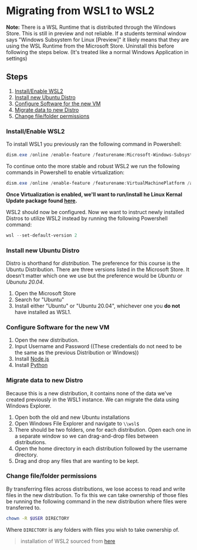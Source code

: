 # Migrating from WSL1 to WSL2

**Note:** There is a WSL Runtime that is distributed through the Windows Store. This is still in preview and not reliable. If a students terminal window says "Windows Subsystem for Linux [Preview]" it likely means that they are using the WSL Runtime from the Microsoft Store. Uninstall this before following the steps below. (It's treated like a normal Windows Application in settings)

## Steps
1. [Install/Enable WSL2](./migrating-to-wsl2.md/#installenable-wsl2)
2. [Install new Ubuntu Distro](./migrating-to-wsl2.md/#Install-new-Ubuntu-Distro)
3. [Configure Software for the new VM](./migrating-to-wsl2.md/#Configure-Software-for-the-new-VM)
4. [Migrate data to new Distro](./migrating-to-wsl2.md/#Migrate-data-to-new-Distro)
5. [Change file/folder permissions](./migrating-to-wsl2.md/#change-filefolder-permissions)

### Install/Enable WSL2
To install WSL1 you previously ran the following command in Powershell:
```Powershell
dism.exe /online /enable-feature /featurename:Microsoft-Windows-Subsystem-Linux /all /norestart
```

To continue onto the more stable and robust WSL2 we run the following commands in Powershell to enable virtualization:

```Powershell
dism.exe /online /enable-feature /featurename:VirtualMachinePlatform /all /norestart
```

**Once Virtualization is enabled, we'll want to run/install he Linux Kernal Update package found [here](https://wslstorestorage.blob.core.windows.net/wslblob/wsl_update_x64.msi).**

WSL2 should now be configured. Now we want to instruct newly installed Distros to utilize WSL2 instead by running the following Powershell command:

```Powershell
wsl --set-default-version 2
```

### Install new Ubuntu Distro
Distro is shorthand for *distribution*. The preference for this course is the Ubuntu Distribution. There are three versions listed in the Microsoft Store. It doesn't matter which one we use but the preference would be *Ubuntu* or *Ubunutu 20.04*.

1. Open the Microsoft Store
2. Search for "Ubuntu"
3. Install either "Ubuntu" or "Ubuntu 20.04", whichever one you **do not** have installed as WSL1.

### Configure Software for the new VM
1. Open the new distribution.
2. Input Username and Password ((These credentials do not need to be the same as the previous Distribution or Windows))
3. Install [Node.js](./nodejs-setup.md)
4. Install [Python](./python-setup.md)

### Migrate data to new Distro
Because this is a new distribution, it contains none of the data we've created previously in the WSL1 instance. We can migrate the data using Windows Explorer.

1. Open both the old and new Ubuntu installations
2. Open Windows File Explorer and navigate to `\\wsl$`
3. There should be two folders, one for each distribution. Open each one in a separate window so we can drag-and-drop files between distributions.
4. Open the home directory in each distribution followed by the username directory.
5. Drag and drop any files that are wanting to be kept.

### Change file/folder permissions
By transferring files across distributions, we lose access to read and write files in the new distribution. To fix this we can take ownership of those files be running the following command in the new distribution where files were transferred to.

```bash
chown -R $USER DIRECTORY
```

Where `DIRECTORY` is any folders with files you wish to take ownership of.


> installation of WSL2 sourced from [here](https://docs.microsoft.com/en-us/windows/wsl/install-manual)
